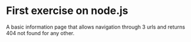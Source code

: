 # First exercise on node.js

A basic information page that allows navigation through 3 urls and returns 404 not found for any other.
